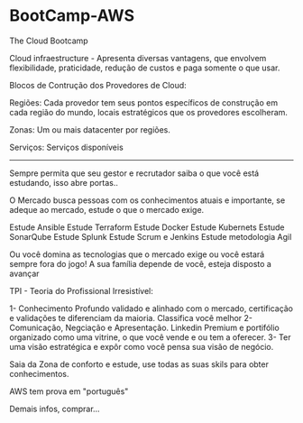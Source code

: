 # BootCamp-AWS
The Cloud Bootcamp


Cloud infraestructure - Apresenta diversas vantagens, que envolvem flexibilidade, praticidade, redução de custos e paga somente o que usar.

Blocos de Contrução dos Provedores de Cloud:

Regiões: Cada provedor tem seus pontos específicos de construção em cada região do mundo, locais estratégicos que os provedores escolheram.

Zonas: Um ou mais datacenter por regiões.

Serviços: Serviços disponíveis 

---------------------------------

Sempre permita que seu gestor e recrutador saiba o que você está estudando, isso abre portas..

O Mercado busca pessoas com os conhecimentos atuais e importante, se adeque ao mercado, estude o que o mercado exige.

Estude Ansible
Estude Terraform
Estude Docker
Estude Kubernets
Estude SonarQube
Estude Splunk
Estude Scrum e Jenkins
Estude metodologia Agil

Ou você domina as tecnologias que o mercado exige ou você estará sempre fora do jogo!
A sua família depende de você, esteja disposto a avançar


TPI - Teoria do Profissional Irresistível:

1- Conhecimento Profundo validado e alinhado com o mercado, certificação e validações te diferenciam da maioria. Classifica você melhor
2- Comunicação, Negciação e Apresentação. Linkedin Premium e portifólio organizado como uma vitrine, o que você vende e ou tem a oferecer.
3- Ter uma visão estratégica e expôr como você pensa sua visão de negócio.

Saia da Zona de conforto e estude, use todas as suas skils para obter conhecimentos.

AWS tem prova em "português"

Demais infos, comprar...

